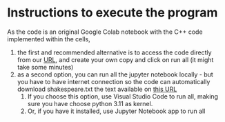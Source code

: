 # Instructions to execute the program

As the code is an original Google Colab notebook with the C++ code implemented within the cells,

1. the first and recommended alternative is to access the code directly from our [URL](https://colab.research.google.com/drive/1OBAGfokRVal67toYM3z2o5B1-z4XjC1o?usp=sharing), and create your own copy and click on run all (it might take some minutes)
2. as a second option, you can run all the jupyter notebook locally - but you have to have internet connection so the code can automatically download shakespeare.txt the text available on [this URL](https://www.gutenberg.org/cache/epub/100/pg100.txt)
   1. If you choose this option, use Visual Studio Code to run all, making sure you have choose python 3.11 as kernel.
   2. Or, if you have it installed, use Jupyter Notebook app to run all
